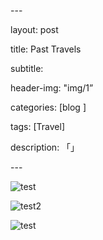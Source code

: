 \---

layout: post  

title:  Past Travels

subtitle: 

header-img: "img/1”

categories: [blog ]  

tags: [Travel]

description: 「」  

\---  

![test](https://github.com/jenniferhe/jenniferhe.github.io/blob/master/images/instagram/1.jpeg?raw=true)



![test2](https://github.com/jenniferhe/jenniferhe.github.io/blob/master/images/instagram/2.jpeg?raw=true)

![test](https://raw.githubusercontent.com/jenniferhe/jenniferhe.github.io/master/images/instagram/3.jpg)